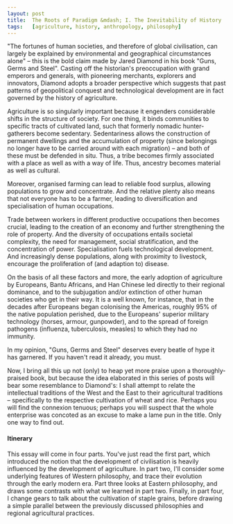 ```yaml
---
layout:	post
title:	The Roots of Paradigm &mdash; I. The Inevitability of History
tags:	[agriculture, history, anthropology, philosophy]
---
```


"The fortunes of human societies, and therefore of global civilisation, can largely be explained by environmental and geographical circumstances alone" &ndash; this is the bold claim made by Jared Diamond in his book "Guns, Germs and Steel". Casting off the historian's preoccupation with grand emperors and generals, with pioneering merchants, explorers and innovators, Diamond adopts a broader perspective which suggests that past patterns of geopolitical conquest and technological development are in fact governed by the history of agriculture.

Agriculture is so singularly important because it engenders considerable shifts in the structure of society. For one thing, it binds communities to specific tracts of cultivated land, such that formerly nomadic hunter-gatherers become sedentary. Sedentariness allows the construction of permanent dwellings and the accumulation of property (since belongings no longer have to be carried around with each migration) &ndash; and both of these must be defended in situ. Thus, a tribe becomes firmly associated with a place as well as with a way of life. Thus, ancestry becomes material as well as cultural.

Moreover, organised farming can lead to reliable food surplus, allowing populations to grow and concentrate. And the relative plenty also means that not everyone has to be a farmer, leading to diversification and specialisation of human occupations.

Trade between workers in different productive occupations then becomes crucial, leading to the creation of an economy and further strengthening the role of property. And the diversity of occupations entails societal complexity, the need for management, social stratification, and the concentration of power. Specialisation fuels technological development. And increasingly dense populations, along with proximity to livestock, encourage the proliferation of (and adaption to) disease.

On the basis of all these factors and more, the early adoption of agriculture by Europeans, Bantu Africans, and Han Chinese led directly to their regional dominance, and to the subjugation and/or extinction of other human societies who get in their way. It is a well known, for instance, that in the decades after Europeans began colonising the Americas, roughly 95% of the native population perished, due to the Europeans' superior military technology (horses, armour, gunpowder), and to the spread of foreign pathogens (influenza, tuberculosis, measles) to which they had no immunity.

In my opinion, "Guns, Germs and Steel" deserves every beatle of hype it has garnered. If you haven't read it already, you must.

Now, I bring all this up not (only) to heap yet more praise upon a thoroughly-praised book, but because the idea elaborated in this series of posts will bear some resemblance to Diamond's: I shall attempt to relate the intellectual traditions of the West and the East to their agricultural traditions &ndash; specifically to the respective cultivation of wheat and rice. Perhaps you will find the connexion tenuous; perhaps you will suspect that the whole enterprise was concoted as an excuse to make a lame pun in the title. Only one way to find out.


#### Itinerary

This essay will come in four parts. You've just read the first part, which introduced the notion that the development of civilisation is heavily influenced by the development of agriculture. In part two, I'll consider some underlying features of Western philosophy, and trace their evolution through the early modern era. Part three looks at Eastern philosophy, and draws some contrasts with what we learned in part two. Finally, in part four, I change gears to talk about the cultivation of staple grains, before drawing a simple parallel between the previously discussed philosophies and regional agricultural practices.
